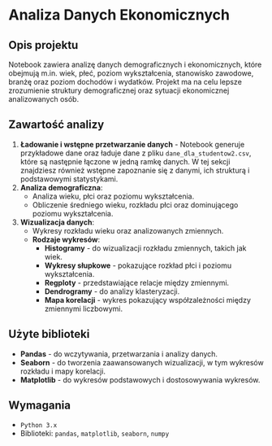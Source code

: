 # Analiza Danych Ekonomicznych

## Opis projektu
Notebook zawiera analizę danych demograficznych i ekonomicznych, które obejmują m.in. wiek, płeć, poziom wykształcenia, stanowisko zawodowe, branżę oraz poziom dochodów i wydatków. Projekt ma na celu lepsze zrozumienie struktury demograficznej oraz sytuacji ekonomicznej analizowanych osób.

## Zawartość analizy
1. **Ładowanie i wstępne przetwarzanie danych** - Notebook generuje przykładowe dane oraz ładuje dane z pliku `dane_dla_studentow2.csv`, które są następnie łączone w jedną ramkę danych. W tej sekcji znajdziesz również wstępne zapoznanie się z danymi, ich strukturą i podstawowymi statystykami.
2. **Analiza demograficzna**:
   - Analiza wieku, płci oraz poziomu wykształcenia.
   - Obliczenie średniego wieku, rozkładu płci oraz dominującego poziomu wykształcenia.
3. **Wizualizacja danych**:
   - Wykresy rozkładu wieku oraz analizowanych zmiennych.
   - **Rodzaje wykresów**:
     - **Histogramy** - do wizualizacji rozkładu zmiennych, takich jak wiek.
     - **Wykresy słupkowe** - pokazujące rozkład płci i poziomu wykształcenia.
     - **Regploty** - przedstawiające relacje między zmiennymi.
     - **Dendrogramy** - do analizy klasteryzacji.
     - **Mapa korelacji** - wykres pokazujący współzależności między zmiennymi liczbowymi.

## Użyte biblioteki
- **Pandas** - do wczytywania, przetwarzania i analizy danych.
- **Seaborn** - do tworzenia zaawansowanych wizualizacji, w tym wykresów rozkładu i mapy korelacji.
- **Matplotlib** - do wykresów podstawowych i dostosowywania wykresów.

## Wymagania
- `Python 3.x`
- Biblioteki: `pandas`, `matplotlib`, `seaborn`, `numpy`
